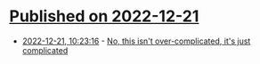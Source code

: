 # [Published on 2022-12-21](index.md)

* [2022-12-21, 10:23:16](https://news.ycombinator.com/item?id=34078842) - [No, this isn't over-complicated, it's just complicated](https://www.benlorantfy.com/no-this-isnt-over-complicated-its-just-complicated)

